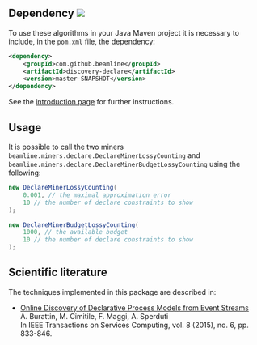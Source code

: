## Dependency [![](https://jitpack.io/v/beamline/discovery-declare.svg)](https://jitpack.io/#beamline/discovery-declare)

To use these algorithms in your Java Maven project it is necessary to include, in the `pom.xml` file, the dependency:
```xml
<dependency>
    <groupId>com.github.beamline</groupId>
    <artifactId>discovery-declare</artifactId>
    <version>master-SNAPSHOT</version>
</dependency>
```
See the [introduction page](index.md) for further instructions.


## Usage

It is possible to call the two miners `beamline.miners.declare.DeclareMinerLossyCounting` and `beamline.miners.declare.DeclareMinerBudgetLossyCounting` using the following:

```java linenums="1"
new DeclareMinerLossyCounting(
	0.001, // the maximal approximation error
	10 // the number of declare constraints to show
);
```
```java linenums="1"
new DeclareMinerBudgetLossyCounting(
	1000, // the available budget
	10 // the number of declare constraints to show
);
```

## Scientific literature

The techniques implemented in this package are described in:

- [Online Discovery of Declarative Process Models from Event Streams](https://andrea.burattin.net/publications/2015-tsc)  
A. Burattin, M. Cimitile, F. Maggi, A. Sperduti  
In IEEE Transactions on Services Computing, vol. 8 (2015), no. 6, pp. 833-846.